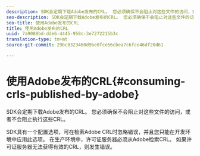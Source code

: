 ```yaml
---
description: SDK会定期下载Adobe发布的CRL。 您必须确保不会阻止对这些文件的访问，或者不会阻止执行这些CRL。
seo-description: SDK会定期下载Adobe发布的CRL。 您必须确保不会阻止对这些文件的访问，或者不会阻止执行这些CRL。
seo-title: 使用Adobe发布的CRL
title: 使用Adobe发布的CRL
uuid: 7a9088bd-dde6-4445-958c-3e7272215b3c
translation-type: tm+mt
source-git-commit: 29bc8323460d9be0fce66cbea7c6fce46df20d61

---
```



# 使用Adobe发布的CRL{#consuming-crls-published-by-adobe}

SDK会定期下载Adobe发布的CRL。 您必须确保不会阻止对这些文件的访问，或者不会阻止执行这些CRL。

SDK具有一个配置选项，可在检索Adobe CRL时忽略错误，并且您只能在开发环境中应用此选项。 在生产环境中，许可证服务器必须从Adobe检索CRL。 如果许可证服务器无法获得有效的CRL，则发生错误。
